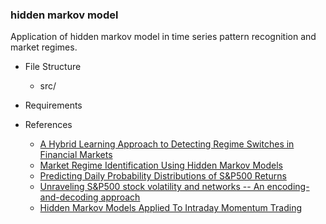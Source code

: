 ### hidden markov model

Application of hidden markov model in time series pattern recognition and market regimes.


- File Structure
  
  - src/

- Requirements

- References
  - [A Hybrid Learning Approach to Detecting Regime Switches in Financial Markets](https://arxiv.org/abs/2108.05801)
  - [Market Regime Identification Using Hidden Markov Models](https://papers.ssrn.com/sol3/papers.cfm?abstract_id=3406068)
  - [Predicting Daily Probability Distributions of S&P500 Returns](https://papers.ssrn.com/sol3/papers.cfm?abstract_id=1288468)
  - [Unraveling S&P500 stock volatility and networks -- An encoding-and-decoding approach](https://arxiv.org/abs/2101.09395)
  - [Hidden Markov Models Applied To Intraday Momentum Trading ](https://arxiv.org/abs/2006.08307)
